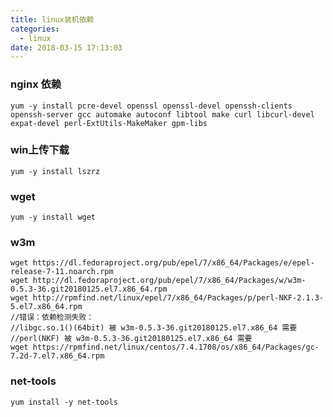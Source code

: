 ```yaml
---
title: linux装机依赖
categories:
  - linux
date: 2018-03-15 17:13:03
---
```



### nginx 依赖
```
yum -y install pcre-devel openssl openssl-devel openssh-clients openssh-server gcc automake autoconf libtool make curl libcurl-devel expat-devel perl-ExtUtils-MakeMaker gpm-libs
```

### win上传下载

```
yum -y install lszrz
```

### wget

    yum -y install wget

### w3m

	wget https://dl.fedoraproject.org/pub/epel/7/x86_64/Packages/e/epel-release-7-11.noarch.rpm
	wget http://dl.fedoraproject.org/pub/epel/7/x86_64/Packages/w/w3m-0.5.3-36.git20180125.el7.x86_64.rpm
    wget http://rpmfind.net/linux/epel/7/x86_64/Packages/p/perl-NKF-2.1.3-5.el7.x86_64.rpm
  	//错误：依赖检测失败：
	//libgc.so.1()(64bit) 被 w3m-0.5.3-36.git20180125.el7.x86_64 需要
	//perl(NKF) 被 w3m-0.5.3-36.git20180125.el7.x86_64 需要
	wget https://rpmfind.net/linux/centos/7.4.1708/os/x86_64/Packages/gc-7.2d-7.el7.x86_64.rpm
	
### net-tools
	
	yum install -y net-tools
	
	
